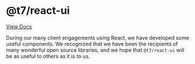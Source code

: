 # @t7/react-ui

[View Docs](https://t7.github.com/react-ui)

During our many client engagements using React, we have developed some useful components. We recognized that we have been the recipients of many wonderful open source libraries, and we hope that `@t7/react-ui` will be as useful to others as it is to us.
